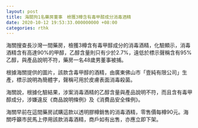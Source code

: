 ```yaml
---
layout: post
title: 海關拘1名藥房董事　檢獲3樽含有毒甲醇成分消毒酒精
date: 2020-10-12 19:53:33.000000000 +08:00
categories: rthk
---
```


海關搜查長沙灣一間藥房，檢獲3樽含有毒甲醇成分的消毒酒精，化驗顯示，消毒酒精含有高達90%的甲醇，乙醇含量則只有少於2.7%，遠低於標示聲稱含有95%乙醇，與產品說明不符，藥房一名48歲男董事被捕。

根據海關提供的圖片，該款含毒甲醇的酒精，由廣東佛山市「壹純有限公司」生產，標示說明為簡體字，聲稱可用於皮膚表面消毒殺菌。

海關說，根據化驗結果，涉案消毒酒精的乙醇含量與產品說明不符，而且含有毒甲醇成分，涉嫌違反《商品說明條例》及《消費品安全條例》。

海關早前在這間藥房試購這款以透明膠樽銷售的消毒酒精，零售價每樽90元。海關呼籲市民馬上停用該款消毒酒精，商戶如有出售，亦應立即下架。
